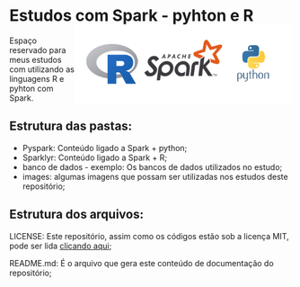 # Estudos com Spark - pyhton e R <img src="images/logo.png" align="right" height="139"/>



Espaço reservado para meus estudos com utilizando as linguagens R e pyhton com Spark.

 

## Estrutura das pastas:



* Pyspark: Conteúdo ligado a Spark + python;
* Sparklyr: Conteúdo ligado a Spark + R;
* banco de dados - exemplo: Os bancos de dados utilizados no estudo;
* images: algumas imagens que possam ser utilizadas nos estudos deste repositório;



## Estrutura dos arquivos:

LICENSE: Este repositório, assim como os códigos estão sob a licença MIT, pode ser lida [clicando aqui](https://github.com/Jodavid/Estudos-com-Spark---pyhton-e-R/blob/main/LICENSE);

README.md: É o arquivo que gera este conteúdo de documentação do repositório;





